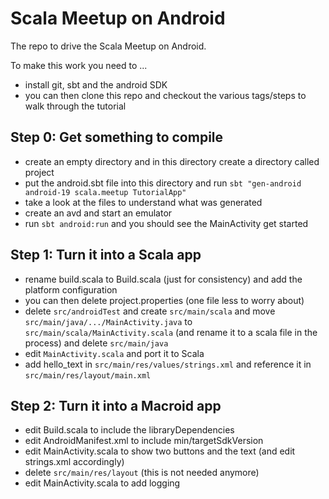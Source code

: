 # Scala Meetup on Android

The repo to drive the Scala Meetup on Android.

To make this work you need to ...

* install git, sbt and the android SDK
* you can then clone this repo and checkout the various tags/steps to walk through the tutorial

## Step 0: Get something to compile

* create an empty directory and in this directory create a directory called project
* put the android.sbt file into this directory and run `sbt "gen-android android-19 scala.meetup TutorialApp"`
* take a look at the files to understand what was generated
* create an avd and start an emulator
* run `sbt android:run` and you should see the MainActivity get started

## Step 1: Turn it into a Scala app

* rename build.scala to Build.scala (just for consistency) and add the platform configuration
* you can then delete project.properties (one file less to worry about)
* delete `src/androidTest` and create `src/main/scala` and move `src/main/java/.../MainActivity.java` to `src/main/scala/MainActivity.scala` (and rename it to a scala file in the process) and delete `src/main/java`
* edit `MainActivity.scala` and port it to Scala
* add hello_text in `src/main/res/values/strings.xml` and reference it in `src/main/res/layout/main.xml`

## Step 2: Turn it into a Macroid app

* edit Build.scala to include the libraryDependencies
* edit AndroidManifest.xml to include min/targetSdkVersion
* edit MainActivity.scala to show two buttons and the text (and edit strings.xml accordingly)
* delete `src/main/res/layout` (this is not needed anymore)
* edit MainActivity.scala to add logging
